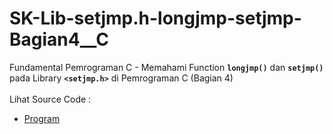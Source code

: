 # SK-Lib-setjmp.h-longjmp-setjmp-Bagian4__C
Fundamental Pemrograman C - Memahami Function <code><b>longjmp()</b></code> dan <code><b>setjmp()</b></code> pada Library <code><b>&lt;setjmp.h></b></code> di Pemrograman C (Bagian 4)<br><br>
Lihat Source Code : <br>
- <a href="https://github.com/RizkyKhapidsyah/SK-Lib-setjmp.h-longjmp-setjmp-Bagian4__C/blob/master/SK-Lib-setjmp.h-longjmp-setjmp-Bagian4__C/Source.c">Program</a>

